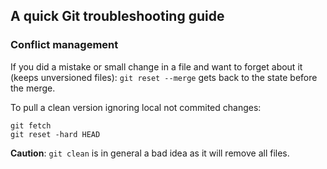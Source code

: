 ## A quick Git troubleshooting guide

### Conflict management
If you did a mistake or small change in a file and want to forget about it (keeps unversioned files): 
`git reset --merge` gets back to the state before the merge. 

To pull a clean version ignoring local not commited changes:
```
git fetch
git reset -hard HEAD
```
**Caution**: `git clean` is in general a bad idea as it will remove all files. 


